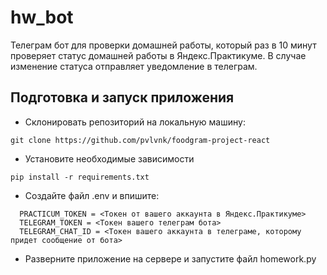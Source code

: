 # hw_bot
Телеграм бот для проверки домашней работы, который раз в 10 минут проверяет статус домашней работы в Яндекс.Практикуме. В случае изменение статуса отправляет уведомление в телеграм.

## Подготовка и запуск приложения

* Склонировать репозиторий на локальную машину:
```
git clone https://github.com/pvlvnk/foodgram-project-react
```
* Установите необходимые зависимости
```
pip install -r requirements.txt
```
* Создайте файл .env и впишите:
```
  PRACTICUM_TOKEN = <Токен от вашего аккаунта в Яндекс.Практикуме>
  TELEGRAM_TOKEN = <Токен вашего телеграм бота>
  TELEGRAM_CHAT_ID = <Токен вашего аккаунта в телеграме, которому придет сообщение от бота>
```
* Разверните приложение на сервере и запустите файл homework.py

